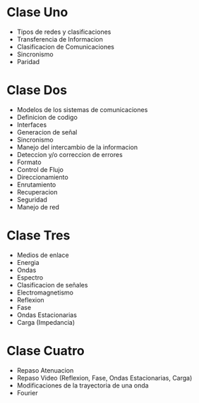 # Clase Uno
* Tipos de redes y clasificaciones
* Transferencia de Informacion
* Clasificacion de Comunicaciones
* Sincronismo
* Paridad

# Clase Dos
* Modelos de los sistemas de comunicaciones
* Definicion de codigo
* Interfaces
* Generacion de señal
* Sincronismo
* Manejo del intercambio de la informacion
* Deteccion y/o correccion de errores
* Formato
* Control de Flujo
* Direccionamiento
* Enrutamiento
* Recuperacion
* Seguridad
* Manejo de red

# Clase Tres
* Medios de enlace
* Energia
* Ondas
* Espectro
* Clasificacion de señales
* Electromagnetismo
* Reflexion
* Fase
* Ondas Estacionarias
* Carga (Impedancia)

# Clase Cuatro
* Repaso Atenuacion
* Repaso Video (Reflexion, Fase, Ondas Estacionarias, Carga)
* Modificaciones de la trayectoria de una onda
* Fourier
